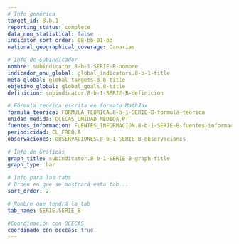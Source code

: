 ```yaml
---
# Info genérica
target_id: 8.b.1
reporting_status: complete
data_non_statistical: false
indicator_sort_order: 08-bb-01-bb
national_geographical_coverage: Canarias

# Info de Subindicador
nombre: subindicator.8-b-1-SERIE-B-nombre
indicador_onu_global: global_indicators.8-b-1-title
meta_global: global_targets.8-b-title
objetivo_global: global_goals.8-title
definicion: subindicator.8-b-1-SERIE-B-definicion

# Fórmula teórica escrita en formato MathJax
formula_teorica: FORMULA_TEORICA.8-b-1-SERIE-B-formula-teorica
unidad_medida: OCECAS_UNIDAD_MEDIDA.PT
fuentes_informacion: FUENTES_INFORMACION.8-b-1-SERIE-B-fuentes-informacion
periodicidad: CL_FREQ.A
observaciones: OBSERVACIONES.8-b-1-SERIE-B-observaciones

# Info de Gráficas
graph_title: subindicator.8-b-1-SERIE-B-graph-title
graph_type: bar

# Info para las tabs
# Orden en que se mostrará esta tab...
sort_order: 2

# Nombre que tendrá la tab
tab_name: SERIE.SERIE_B

#Coordinación con OCECAS
coordinado_con_ocecas: true
---
```


